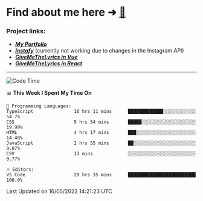 # Find about me here ➜ [🧑](https://pauabella.dev)

### Project links:
- ***[My Portfolio](https://pauabella.dev)***
- ***[Instafy](https://instafy.me)*** (currently not working due to changes in the Instagram API)
- ***[GiveMeTheLyrics in Vue](https://lyrics.pauabella.dev)***
- ***[GiveMeTheLyrics in React](https://pauabella.dev/GiveMeTheLyrics)***

---
<!--START_SECTION:waka-->
![Code Time](http://img.shields.io/badge/Code%20Time-1%2C056%20hrs%2027%20mins-blue)

📊 **This Week I Spent My Time On** 

```text
💬 Programming Languages: 
TypeScript               16 hrs 11 mins      █████████████░░░░░░░░░░░░   54.7% 
CSS                      5 hrs 54 mins       █████░░░░░░░░░░░░░░░░░░░░   19.99% 
HTML                     4 hrs 17 mins       ███░░░░░░░░░░░░░░░░░░░░░░   14.48% 
JavaScript               2 hrs 55 mins       ██░░░░░░░░░░░░░░░░░░░░░░░   9.87% 
CSV                      13 mins             ░░░░░░░░░░░░░░░░░░░░░░░░░   0.77%

🔥 Editors: 
VS Code                  29 hrs 35 mins      █████████████████████████   100.0%

```


 Last Updated on 16/05/2022 14:21:23 UTC
<!--END_SECTION:waka-->
